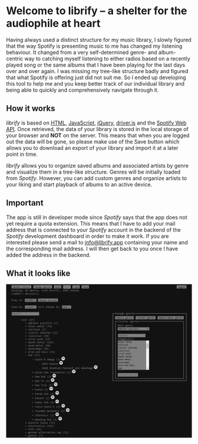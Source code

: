 # Welcome to librify – a shelter for the audiophile at heart
Having always used a distinct structure for my music library, I slowly figured that the way Spotify is presenting music to me has changed my listening behaviour. It changed from a very self-determined genre- and album-centric way to catching myself listening to either radios based on a recently played song or the same albums that I have been playing for the last days over and over again. I was missing my tree-like structure badly and figured that what Spotify is offering just did not suit me. So I ended up developing this tool to help me and you keep better track of our individual library and being able to quickly and comprehensively navigate through it.

## How it works
*librify* is based on [HTML](https://html.spec.whatwg.org/), [JavaScript](https://www.ecma-international.org/publications-and-standards/standards/ecma-262/), [jQuery](https://jquery.com/), [driver.js](https://driverjs.com/) and the [Spotify Web API](https://developer.spotify.com/documentation/web-api). Once retrieved, the data of your library is stored in the local storage of your browser and **NOT** on the server. This means that when you are logged out the data will be gone, so please make use of the Save button which allows you to download an export of your library and import it at a later point in time.

*librify* allows you to organize saved albums and associated artists by genre and visualize them in a tree-like structure. Genres will be initially loaded from *Spotify*. However, you can add custom genres and organize artists to your liking and start playback of albums to an active device.

## Important
The app is still in developer mode since *Spotify* says that the app does not yet require a quota extension. This means that I have to add your mail address that is connected to your *Spotify* account in the backend of the *Spotify* development dashboard in order to make it work. If you are interested please send a mail to info@librify.app containing your name and the corresponding mail address. I will then get back to you once I have added the address in the backend.

## What it looks like
![Sample](https://github.com/goforthanddie/librify/blob/master/img/sample_a.jpg?raw=true)